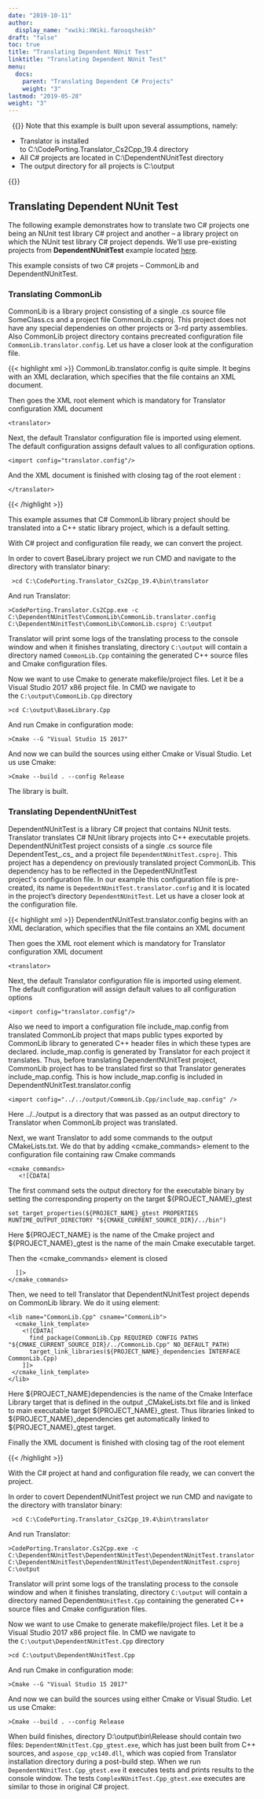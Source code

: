 ```yaml
---
date: "2019-10-11"
author:
  display_name: "xwiki:XWiki.farooqsheikh"
draft: "false"
toc: true
title: "Translating Dependent NUnit Test"
linktitle: "Translating Dependent NUnit Test"
menu:
  docs:
    parent: "Translating Dependent C# Projects"
    weight: "3"
lastmod: "2019-05-28"
weight: "3"
---
```


&nbsp;
{{<note>}}
Note that this example is built upon several assumptions, namely:
<ul>
<li>
Translator is installed to C:\CodePorting.Translator_Cs2Cpp_19.4 directory
</li>
<li>
All C# projects are located in C:\DependentNUnitTest directory
</li>
<li>
The output directory for all projects is C:\output
</li>
</ul>
{{</note>}}

## Translating Dependent NUnit Test ##

The following example demonstrates how to translate two C# projects one being an NUnit test library C# project and another – a library project on which the NUnit test library C# project depends. We’ll use pre-existing projects from **DependentNUnitTest** example located [here](https:``github.com/codeporting-translator/codeporting-translator-cs2cpp).

This example consists of two C# projets – CommonLib and DependentNUnitTest.

### Translating CommonLib ###

CommonLib is a library project consisting of a single .cs source file SomeClass.cs and a project file CommonLib.csproj. This project does not have any special dependenies on other projects or 3-rd party assemblies. Also CommonLib project directory contains precreated configuration file ``CommonLib.translator.config``. Let us have a closer look at the configuration file.

{{< highlight xml >}}
CommonLib.translator.config is quite simple. It begins with an XML declaration, which specifies that the file contains an XML document.

Then goes the XML root element <translator> which is mandatory for Translator configuration XML document

    <translator>

Next, the default Translator configuration file is imported using <import> element. The default configuration assigns default values to all configuration options.

    <import config="translator.config"/>

And the XML document is finished with closing tag of the root element <translator>:

    </translator>
{{< /highlight >}}

This example assumes that C# CommonLib library project should be translated into a C++ static library project, which is a default setting.

With C# project and configuration file ready, we can convert the project.

In order to covert BaseLibrary project we run CMD and navigate to the directory with translator binary:

```
 >cd C:\CodePorting.Translator_Cs2Cpp_19.4\bin\translator
```


And run Translator:

```
>CodePorting.Translator.Cs2Cpp.exe -c C:\DependentNUnitTest\CommonLib\CommonLib.translator.config C:\DependentNUnitTest\CommonLib\CommonLib.csproj C:\output
```

Translator will print some logs of the translating process to the console window and when it finishes translating, directory ``C:\output`` will contain a directory named ``CommonLib.Cpp`` containing the generated C++ source files and Cmake configuration files.

Now we want to use Cmake to generate makefile/project files. Let it be a Visual Studio 2017 x86 project file. In CMD we navigate to the ``C:\output\CommonLib.Cpp`` directory

```
>cd C:\output\BaseLibrary.Cpp
```

And run Cmake in configuration mode:

```
>Cmake --G "Visual Studio 15 2017"
```

And now we can build the sources using either Cmake or Visual Studio. Let us use Cmake:

```
>Cmake --build . --config Release
```


The library is built.

### Translating DependentNUnitTest ###

DependentNUnitTest is a library C# project that contains NUnit tests. Translator translates C# NUnit library projects into C++ executable projets. DependentNUnitTest project consists of a single .cs source file DependentTest_.cs_ and a project file ``DependentNUnitTest.csproj``. This project has a dependency on previously translated project CommonLib. This dependency has to be reflected in the DepedentNUnitTest project's configuration file. In our example this configuration file is pre-created, its name is ``DepedentNUnitTest.translator.config`` and it is located in the project’s directory ``DependentNUnitTest``. Let us have a closer look at the configuration file.

{{< highlight xml >}}
DependentNUnitTest.translator.config begins with an XML declaration, which specifies that the file contains an XML document  

Then goes the XML root element <translator> which is mandatory for Translator configuration XML document  

    <translator>  

Next, the default Translator configuration file is imported using <import> element. The default configuration will assign default values to all configuration options  

    <import config="translator.config"/>  

Also we need to import a configuration file include_map.config from translated CommonLib project that maps public types exported by CommonLib library to generated C++ header files in which these types are declared. include_map.config is generated by Translator for each project it translates. Thus, before translating DependentNUnitTest project, CommonLib project has to be translated first so that Translator generates include_map.config. This is how include_map.config is included in DependentNUnitTest.translator.config

    <import config="../../output/CommonLib.Cpp/include_map.config" />  

Here ../../output is a directory that was passed as an output directory to Translator when CommonLib project was translated.

Next, we want Translator to add some commands to the output CMakeLists.txt. We do that by adding <cmake_commands> element to the configuration file containing raw Cmake commands  

    <cmake_commands>  
       <![CDATA[    

The first command sets the output directory for the executable binary by setting the corresponding property on the target ${PROJECT_NAME}_gtest  

    set_target_properties(${PROJECT_NAME}_gtest PROPERTIES RUNTIME_OUTPUT_DIRECTORY "${CMAKE_CURRENT_SOURCE_DIR}/../bin")  

Here ${PROJECT_NAME} is the name of the Cmake project and ${PROJECT_NAME}_gtest is the name of the main Cmake executable target.  

Then the <cmake_commands> element is closed  

      ]]>  
    </cmake_commands>  

Then, we need to tell Translator that DependentNUnitTest project depends on CommonLib library. We do it using <lib> element:  

    <lib name="CommonLib.Cpp" csname="CommonLib">  
      <cmake_link_template>  
        <![CDATA[
          find_package(CommonLib.Cpp REQUIRED CONFIG PATHS "${CMAKE_CURRENT_SOURCE_DIR}/../CommonLib.Cpp" NO_DEFAULT_PATH)  
          target_link_libraries(${PROJECT_NAME}_dependencies INTERFACE CommonLib.Cpp)  
        ]]>  
     </cmake_link_template>  
    </lib>  

Here ${PROJECT_NAME}dependencies is the name of the Cmake Interface Library target that is defined in the output _CMakeLists.txt file and is linked to main executable target ${PROJECT_NAME}_gtest. Thus libraries linked to ${PROJECT_NAME}_dependencies get automatically linked to ${PROJECT_NAME}_gtest target.  

Finally the XML document is finished with closing tag of the root element <translator>  

</translator>
{{< /highlight >}}

With the C# project at hand and configuration file ready, we can convert the project.

In order to covert DependentNUnitTest project we run CMD and navigate to the directory with translator binary:

```
 >cd C:\CodePorting.Translator_Cs2Cpp_19.4\bin\translator
```


And run Translator:

```
>CodePorting.Translator.Cs2Cpp.exe -c C:\DependentNUnitTest\DependentNUnitTest\DependentNUnitTest.translator.config C:\DependentNUnitTest\DependentNUnitTest\DependentNUnitTest.csproj C:\output
```


Translator will print some logs of the translating process to the console window and when it finishes translating, directory ``C:\output`` will contain a directory named Dependent``NUnitTest.Cpp`` containing the generated C++ source files and Cmake configuration files.

Now we want to use Cmake to generate makefile/project files. Let it be a Visual Studio 2017 x86 project file. In CMD we navigate to the ``C:\output\DependentNUnitTest.Cpp`` directory

```
>cd C:\output\DependentNUnitTest.Cpp
```


And run Cmake in configuration mode:

```
>Cmake --G "Visual Studio 15 2017"
```


And now we can build the sources using either Cmake or Visual Studio. Let us use Cmake:

```
>Cmake --build . --config Release
```


When build finishes, directory D:\output\bin\Release should contain two files: ``DependentNUnitTest.Cpp_gtest.exe``, which has just been built from C++ sources, and ``aspose_cpp_vc140.dll``, which was copied from Translator installation directory during a post-build step. When we run ``DependentNUnitTest.Cpp_gtest.exe`` it executes tests and prints results to the console window. The tests ``ComplexNUnitTest.Cpp_gtest.exe`` executes are similar to those in original C# project.
